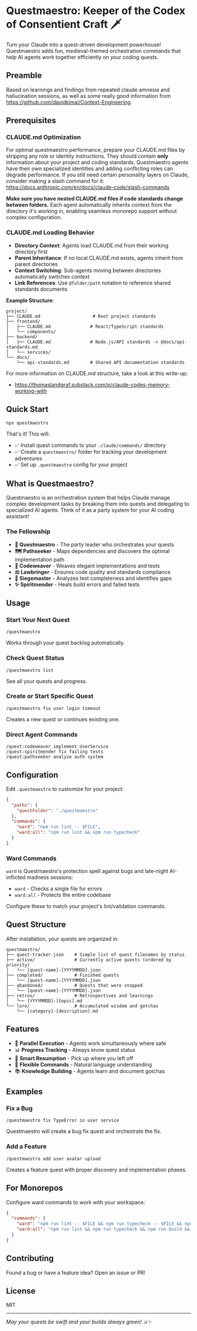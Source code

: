 # Questmaestro: Keeper of the Codex of Consentient Craft 🗡️

Turn your Claude into a quest-driven development powerhouse! Questmaestro adds fun, medieval-themed orchestration commands that help AI agents work together efficiently on your coding quests.

## Preamble
Based on learnings and findings from repeated claude amnesia and hallucination sessions, as well as some really good information from https://github.com/davidkimai/Context-Engineering.

## Prerequisites

### CLAUDE.md Optimization

For optimal questmaestro performance, prepare your CLAUDE.md files by stripping any role or identity instructions. They should contain **only** information about your project and coding standards. Questmaestro agents have their own specialized identities and adding conflicting roles can degrade performance. If you still need certain personality layers on Claude, consider making a slash command for it: https://docs.anthropic.com/en/docs/claude-code/slash-commands

**Make sure you have nested CLAUDE.md files if code standards change between folders.** Each agent automatically inherits context from the directory it's working in, enabling seamless monorepo support without complex configuration.

### CLAUDE.md Loading Behavior

- **Directory Context**: Agents load CLAUDE.md from their working directory first
- **Parent Inheritance**: If no local CLAUDE.md exists, agents inherit from parent directories
- **Context Switching**: Sub-agents moving between directories automatically switches context
- **Link References**: Use `@folder/path` notation to reference shared standards documents

**Example Structure**:
```
project/
├── CLAUDE.md                    # Root project standards
├── frontend/
│   ├── CLAUDE.md               # React/TypeScript standards
│   └── components/
├── backend/
│   ├── CLAUDE.md               # Node.js/API standards -> @docs/api-standards.md
│   └── services/
└── docs/
    └── api-standards.md        # Shared API documentation standards
```

For more information on CLAUDE.md structure, take a look at this write-up: 
- https://thomaslandgraf.substack.com/p/claude-codes-memory-working-with

## Quick Start

```bash
npx questmaestro
```

That's it! This will:
- ✅ Install quest commands to your `.claude/commands/` directory  
- ✅ Create a `questmaestro/` folder for tracking your development adventures
- ✅ Set up `.questmaestro` config for your project

## What is Questmaestro?

Questmaestro is an orchestration system that helps Claude manage complex development tasks by breaking them into quests and delegating to specialized AI agents. Think of it as a party system for your AI coding assistant!

### The Fellowship

- **🎯 Questmaestro** - The party leader who orchestrates your quests
- **🗺️ Pathseeker** - Maps dependencies and discovers the optimal implementation path
- **🧵️ Codeweaver** - Weaves elegant implementations and tests
- **⚖️ Lawbringer** - Ensures code quality and standards compliance
- **🏰 Siegemaster** - Analyzes test completeness and identifies gaps
- **✨ Spiritmender** - Heals build errors and failed tests

## Usage

### Start Your Next Quest
```
/questmaestro
```
Works through your quest backlog automatically.

### Check Quest Status  
```
/questmaestro list
```
See all your quests and progress.

### Create or Start Specific Quest
```
/questmaestro fix user login timeout
```
Creates a new quest or continues existing one.

### Direct Agent Commands
```
/quest:codeweaver implement UserService
/quest:spiritmender fix failing tests
/quest:pathseeker analyze auth system
```

## Configuration

Edit `.questmaestro` to customize for your project:

```json
{
  "paths": {
    "questFolder": "./questmaestro"
  },
  "commands": {
    "ward": "npm run lint -- $FILE",
    "ward:all": "npm run lint && npm run typecheck"
  }
}
```

### Ward Commands

`ward` is Questmaestro's protection spell against bugs and late-night AI-inflicted madness sessions:
- `ward` - Checks a single file for errors
- `ward:all` - Protects the entire codebase

Configure these to match your project's lint/validation commands.

## Quest Structure

After installation, your quests are organized in:

```
questmaestro/
├── quest-tracker.json    # Simple list of quest filenames by status
├── active/               # Currently active quests (ordered by priority)
│   └── [quest-name]-[YYYYMMDD].json
├── completed/            # Finished quests
│   └── [quest-name]-[YYYYMMDD].json
├── abandoned/            # Quests that were stopped
│   └── [quest-name]-[YYYYMMDD].json
├── retros/               # Retrospectives and learnings
│   └── [YYYYMMDD]-[topic].md
└── lore/                 # Accumulated wisdom and gotchas
    └── [category]-[description].md
```

## Features

- 🚀 **Parallel Execution** - Agents work simultaneously where safe
- 📊 **Progress Tracking** - Always know quest status
- 🔄 **Smart Resumption** - Pick up where you left off
- 🎯 **Flexible Commands** - Natural language understanding
- 📚 **Knowledge Building** - Agents learn and document gotchas

## Examples

### Fix a Bug
```
/questmaestro fix TypeError in user service
```
Questmaestro will create a bug fix quest and orchestrate the fix.

### Add a Feature
```
/questmaestro add user avatar upload
```
Creates a feature quest with proper discovery and implementation phases.

## For Monorepos

Configure ward commands to work with your workspace:
```json
{
  "commands": {
    "ward": "npm run lint -- $FILE && npm run typecheck -- $FILE && npm run test -- $FILE",
    "ward:all": "npm run lint && npm run typecheck && npm run build && npm run test"
  }
}
```

## Contributing

Found a bug or have a feature idea? Open an issue or PR!

## License

MIT

---

*May your quests be swift and your builds always green! ⚔️✨*